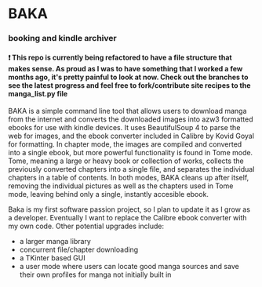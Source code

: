# BAKA
### booking and kindle archiver

#### ❗ This repo is currently being refactored to have a file structure that makes sense. As proud as I was to have something that I worked a few months ago, it's pretty painful to look at now. Check out the branches to see the latest progress and feel free to fork/contribute site recipes to the manga_list.py file


BAKA is a simple command line tool that allows users to download manga from the internet and
converts the downloaded images into azw3 formatted ebooks for use with kindle devices. It uses
BeautifulSoup 4 to parse the web for images, and the ebook converter included in Calibre by Kovid Goyal
for formatting. 
In chapter mode, the images are compiled and converted into a single ebook, but more powerful functionality is
found in Tome mode. Tome, meaning a large or heavy book or collection of works, collects the previously converted chapters
into a single file, and separates the individual chapters in a table of contents. In both modes, BAKA cleans up after itself, removing
the individual pictures as well as the chapters used in Tome mode, leaving behind only a single, instantly accesible ebook.
 
Baka is my first software passion project, so I plan to update it as I grow as a developer. Eventually I want to replace the Calibre ebook converter with my own code. Other potential upgrades include:
 - a larger manga library
 - concurrent file/chapter downloading
 - a TKinter based GUI
 - a user mode where users can locate good manga sources and save their own profiles for manga not initially built in
